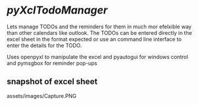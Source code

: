 # ***pyXclTodoManager***
Lets manage TODOs and the reminders for them in much mor efelxible way than other calendars like outlook.
The TODOs can be entered directly in the excel sheet in the format expected or use an command line interface to enter the details for the TODO.

Uses openpyxl to manipulate the excel and pyautogui for windows control and pymsgbox for reminder pop-ups

## snapshot of excel sheet
assets/images/Capture.PNG



